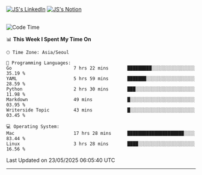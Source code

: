 
[![JS's LinkedIn](https://img.shields.io/badge/LinkedIn-blue?style=for-the-badge&logo=linkedin)](https://www.linkedin.com/in/jaeseung-lee-5a2a32139/) 
[![JS's Notion](https://img.shields.io/badge/Notion-black?style=for-the-badge&logo=notion)](https://bit.ly/ljswiki1) <br><br>
<!-- ![JS's GitHub stats](https://github-readme-stats-lemon-five.vercel.app/api?username=tkxkd0159&hide=contribs,prs,stars,issues&show_icons=true&theme=react&include_all_commits=true)   -->
<!-- ![Top Langs](https://github-readme-stats-lemon-five.vercel.app/api/top-langs/?username=tkxkd0159&layout=compact&hide=jupyter%20notebook,scss,html,css&langs_count=10)  -->


<!--START_SECTION:waka-->
![Code Time](http://img.shields.io/badge/Code%20Time-3%2C699%20hrs%2012%20mins-blue)

📊 **This Week I Spent My Time On** 

```text
🕑︎ Time Zone: Asia/Seoul

💬 Programming Languages: 
Go                       7 hrs 22 mins       █████████░░░░░░░░░░░░░░░░   35.19 % 
YAML                     5 hrs 59 mins       ███████░░░░░░░░░░░░░░░░░░   28.59 % 
Python                   2 hrs 30 mins       ███░░░░░░░░░░░░░░░░░░░░░░   11.98 % 
Markdown                 49 mins             █░░░░░░░░░░░░░░░░░░░░░░░░   03.95 % 
Writerside Topic         43 mins             █░░░░░░░░░░░░░░░░░░░░░░░░   03.45 % 

💻 Operating System: 
Mac                      17 hrs 28 mins      █████████████████████░░░░   83.44 % 
Linux                    3 hrs 28 mins       ████░░░░░░░░░░░░░░░░░░░░░   16.56 % 
```


 Last Updated on 23/05/2025 06:05:40 UTC
<!--END_SECTION:waka-->

---
<!---
<a href="https://github.com/tkxkd0159/books">
  <img align="center" src="https://github-readme-stats-lemon-five.vercel.app/api/pin/?username=tkxkd0159&repo=books&theme=react" />
</a>
-->

<!---
- 🔭 I’m currently working on ...
- 🌱 I’m currently learning blockchain and distributed network
- 👯 I’m looking to collaborate on ...
- 🤔 I’m looking for help with ...
- 💬 Ask me about ...
- 📫 How to reach me: ...
- 😄 Pronouns: ...
- ⚡ Fun fact: ...
-->
